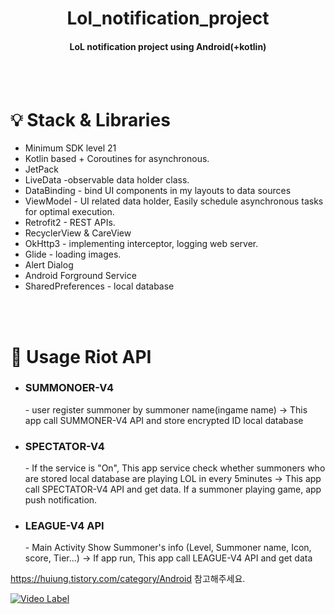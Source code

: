 <h1 align="center">Lol_notification_project</h1>
 <h4 align="center">LoL notification project using Android(+kotlin) </h4>

<br><br>
<h1> 💡 Stack & Libraries </h1>

<ul>
 <li> Minimum SDK level 21 </li>
 <li>Kotlin based + Coroutines for asynchronous.</li>
 <li>JetPack </li>
 <li>LiveData -observable data holder class. </li>
 <li>DataBinding -  bind UI components in my layouts to data sources  </li>
 <li>ViewModel - UI related data holder, Easily schedule asynchronous tasks for optimal execution. </li>
 <li>Retrofit2 - REST APIs. </li>
 <li>RecyclerView & CareView </li>
 <li>OkHttp3 - implementing interceptor, logging web server. </li>
 <li>Glide - loading images. </li>
 <li>Alert Dialog </li>
 <li>Android Forground Service </li>
 <li>SharedPreferences - local database </li>
</ul>


<br><br>
<h1> 📝 Usage Riot API </h1>
<ul>
 <li> <h3>SUMMONOER-V4</h3> - user register summoner by summoner name(ingame name) -> This app call SUMMONER-V4 API and store encrypted ID local database </li>
 <li> <h3>SPECTATOR-V4</h3> - If the service is "On",  This app service check whether summoners who are stored local database are playing LOL in every 5minutes -> This app call SPECTATOR-V4 API and get data. If a summoner playing game, app push notification.  </li>
 <li> <h3>LEAGUE-V4 API</h3> - Main Activity Show Summoner's info (Level, Summoner name, Icon, score, Tier...) -> If app run, This app call LEAGUE-V4 API and get data  </li>
 
</ul>








https://huiung.tistory.com/category/Android 참고해주세요.

[![Video Label](https://img.youtube.com/vi/X5Uy-_AatNI/0.jpg)](https://youtu.be/X5Uy-_AatNI?t=0s)
